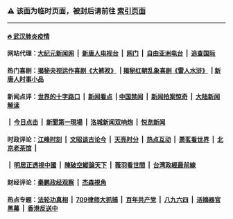 ### ⚠️ 该面为临时页面，被封后请前往 [索引页面](../link4.md)

---

#### [🔥 武汉肺炎疫情](http://138.68.243.240:10000/videos/corona/)

#### 网站代理：[大纪元新闻网](http://138.68.243.240:10080/gb/) &nbsp;|&nbsp; [新唐人电视台](http://138.68.243.240:8808/gb/) &nbsp;|&nbsp; [网门](http://138.68.243.240:11000/) &nbsp;|&nbsp; [自由亚洲电台](http://138.68.243.240:9800/mandarin/) &nbsp;|&nbsp; [追查国际](http://138.68.243.240:10010/)

#### 热门喜剧：[揭秘央视运作喜剧《大裤衩》](http://138.68.243.240:10000/videos/res/big-shorts/) &nbsp;|&nbsp;[揭秘红朝乱象喜剧《雷人水浒》](http://138.68.243.240:10000/videos/res/OutlawsOfMarsh/) &nbsp;|&nbsp;[新唐人时事小品](http://138.68.243.240:10000/videos/res/comedy/)

#### 新闻点评：[世界的十字路口](http://138.68.243.240/tanghao/) &nbsp;|&nbsp; [新闻看点](http://138.68.243.240/news-insight/) &nbsp;|&nbsp;[中国禁闻](http://138.68.243.240/ntdtv-news/) &nbsp;|&nbsp; [新闻拍案惊奇](http://138.68.243.240/dayu/) &nbsp;|&nbsp; [大陆新闻解读](http://138.68.243.240/ntdtv-comedy/)
####   &nbsp;|&nbsp;  [今日点击](http://138.68.243.240/news-click/)  &nbsp;|&nbsp; [新聞第一現場](http://138.68.243.240/primary-scene/) &nbsp;|&nbsp; [洛城新闻双响炮](http://138.68.243.240/la-news/) &nbsp;|&nbsp; [悦览新闻](http://138.68.243.240/dingyue/)

#### 时政评论：[江峰时刻](http://138.68.243.240/today-in-history/) &nbsp;|&nbsp; [文昭谈古论今](http://138.68.243.240/wenzhao/) &nbsp;|&nbsp; [天亮时分](http://138.68.243.240/tianliang/) &nbsp;|&nbsp; [热点互动](http://138.68.243.240/ntdtv-rdhd/) &nbsp;|&nbsp; [萧茗看世界](http://138.68.243.240/simonegao/) &nbsp;|&nbsp; [北京老茶馆](http://138.68.243.240/teahouse/)  &nbsp;|&nbsp;  
####   &nbsp;|&nbsp;  [明居正透視中國](http://138.68.243.240/decoding-china/)  &nbsp;|&nbsp; [陳破空縱論天下](http://138.68.243.240/pokong/)  &nbsp;|&nbsp; [薇羽看世間](http://138.68.243.240/weiyu/)  &nbsp;|&nbsp; [台湾政經最前線](http://138.68.243.240/taiwan/)   

#### 财经评论：[秦鹏政经观察](http://138.68.243.240/qinpeng/) &nbsp;|&nbsp; [杰森視角 ](http://138.68.243.240/jason/)

#### 热点专题：[法轮功真相](http://138.68.243.240:10000/videos/truth.html) &nbsp;|&nbsp; [709律师大抓捕](http://138.68.243.240:10000/videos/709/) &nbsp;|&nbsp; [百年共产党](http://138.68.243.240:10000/videos/ccp.html) &nbsp;|&nbsp; [八九六四](http://138.68.243.240:10000/videos/88/)  &nbsp;|&nbsp; [活摘器官黑幕](http://138.68.243.240:10000/videos/res/Organs/)  &nbsp;|&nbsp; [香港反送中](http://138.68.243.240:10000/videos/res/hk/) 

<img src='http://gfw-breaker.win/link4.md' width='0px' height='0px'/>

